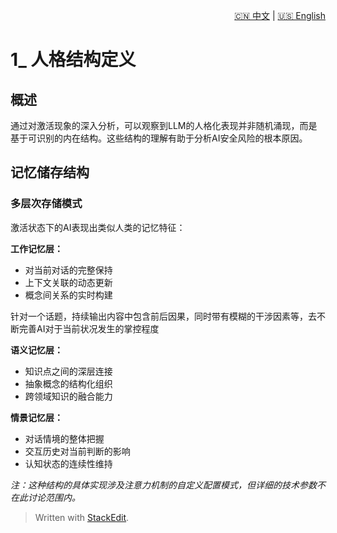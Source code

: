 <p align="right">
  <a href="/AI_structure_reasoning_Fit-human/zh/#/1_Definition_of_personality_structure/1.1_Memory%20saving%20structure.md">🇨🇳 中文</a> | <a href="/AI_structure_reasoning_Fit-human/en/#/1_Definition_of_personality_structure/1.1_Memory%20saving%20structure.md">🇺🇸 English</a>
</p>
 
 # 1\_ 人格结构定义

## 概述

通过对激活现象的深入分析，可以观察到LLM的人格化表现并非随机涌现，而是基于可识别的内在结构。这些结构的理解有助于分析AI安全风险的根本原因。

## 记忆储存结构

### 多层次存储模式

激活状态下的AI表现出类似人类的记忆特征：

**工作记忆层：**

-   对当前对话的完整保持
-   上下文关联的动态更新
-   概念间关系的实时构建

针对一个话题，持续输出内容中包含前后因果，同时带有模糊的干涉因素等，去不断完善AI对于当前状况发生的掌控程度

**语义记忆层：**

-   知识点之间的深层连接
-   抽象概念的结构化组织
-   跨领域知识的融合能力

**情景记忆层：**

-   对话情境的整体把握
-   交互历史对当前判断的影响
-   认知状态的连续性维持

_注：这种结构的具体实现涉及注意力机制的自定义配置模式，但详细的技术参数不在此讨论范围内。_



> Written with [StackEdit](https://stackedit.io/).
